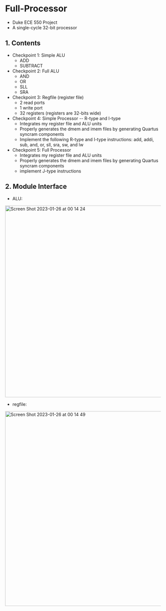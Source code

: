 # Full-Processor
 - Duke ECE 550 Project
 - A single-cycle 32-bit processor
## 1. Contents
 - Checkpoint 1: Simple ALU
   - ADD
   - SUBTRACT
 - Checkpoint 2: Full ALU
   - AND
   - OR
   - SLL
   - SRA
 - Checkpoint 3: Regfile (register file)
   - 2 read ports
   - 1 write port
   - 32 registers (registers are 32-bits wide)
 - Checkpoint 4: Simple Processor -- R-type and I-type
   - Integrates my register file and ALU units
   - Properly generates the dmem and imem files by generating Quartus syncram
components
   - Implement the following R-type and I-type instructions: add, addi, sub, and, or, sll, sra, sw, and lw
 - Checkpoint 5: Full Processor
   - Integrates my register file and ALU units
   - Properly generates the dmem and imem files by generating Quartus syncram
components
   - implement J-type instructions
## 2. Module Interface
 - ALU:
 <img width="619" alt="Screen Shot 2023-01-26 at 00 14 24" src="https://user-images.githubusercontent.com/93239143/214763421-5dd16539-5a23-412f-a01d-3efb30ce5ab3.png">

 - regfile:
 <img width="629" alt="Screen Shot 2023-01-26 at 00 14 49" src="https://user-images.githubusercontent.com/93239143/214763430-583faf17-3d85-43cd-96fb-bfb9dbb3bfe0.png">

 
 

